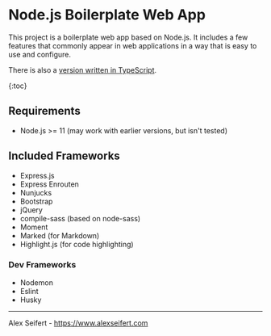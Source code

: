 # Node.js Boilerplate Web App

This project is a boilerplate web app based on Node.js. It includes a few features that commonly appear in web applications in a way that is easy to use and configure.

There is also a [version written in TypeScript](https://github.com/eiskalteschatten/typescript-webapp).

{:toc}

## Requirements

- Node.js >= 11 (may work with earlier versions, but isn't tested)


## Included Frameworks

- Express.js
- Express Enrouten
- Nunjucks
- Bootstrap
- jQuery
- compile-sass (based on node-sass)
- Moment
- Marked (for Markdown)
- Highlight.js (for code highlighting)

### Dev Frameworks

- Nodemon
- Eslint
- Husky


---

Alex Seifert - https://www.alexseifert.com
